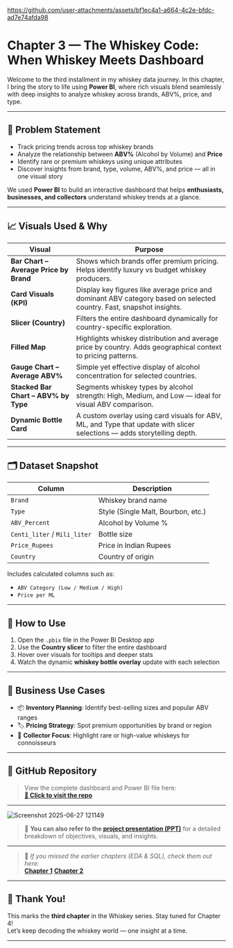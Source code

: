 


https://github.com/user-attachments/assets/bf1ec4a1-a664-4c2e-bfdc-ad7e74afda98


# Chapter 3 — The Whiskey Code: When Whiskey Meets Dashboard

Welcome to the third installment in my whiskey data journey. In this chapter, I bring the story to life using **Power BI**, where rich visuals blend seamlessly with deep insights to analyze whiskey across brands, ABV%, price, and type.


---

## 🧠 Problem Statement

- Track pricing trends across top whiskey brands  
- Analyze the relationship between **ABV%** (Alcohol by Volume) and **Price**
- Identify rare or premium whiskeys using unique attributes
- Discover insights from brand, type, volume, ABV%, and price — all in one visual story

We used **Power BI** to build an interactive dashboard that helps **enthusiasts, businesses, and collectors** understand whiskey trends at a glance.

---

## 📈 Visuals Used & Why

| Visual | Purpose |
|--------|---------|
| **Bar Chart – Average Price by Brand** | Shows which brands offer premium pricing. Helps identify luxury vs budget whiskey producers. |
| **Card Visuals (KPI)** | Display key figures like average price and dominant ABV category based on selected country. Fast, snapshot insights. |
| **Slicer (Country)** | Filters the entire dashboard dynamically for country-specific exploration. |
| **Filled Map** | Highlights whiskey distribution and average price by country. Adds geographical context to pricing patterns. |
| **Gauge Chart – Average ABV%** | Simple yet effective display of alcohol concentration for selected countries. |
| **Stacked Bar Chart – ABV% by Type** | Segments whiskey types by alcohol strength: High, Medium, and Low — ideal for visual ABV comparison. |
| **Dynamic Bottle Card** | A custom overlay using card visuals for ABV, ML, and Type that update with slicer selections — adds storytelling depth. |

---

## 🗂️ Dataset Snapshot

| Column         | Description                        |
|----------------|------------------------------------|
| `Brand`        | Whiskey brand name                 |
| `Type`         | Style (Single Malt, Bourbon, etc.) |
| `ABV_Percent`  | Alcohol by Volume %                |
| `Centi_liter` / `Mili_liter` | Bottle size         |
| `Price_Rupees` | Price in Indian Rupees             |
| `Country`      | Country of origin                  |

Includes calculated columns such as:
- `ABV Category (Low / Medium / High)`
- `Price per ML`

---

## 🧩 How to Use

1. Open the `.pbix` file in the Power BI Desktop app
2. Use the **Country slicer** to filter the entire dashboard
3. Hover over visuals for tooltips and deeper stats
4. Watch the dynamic **whiskey bottle overlay** update with each selection

---

## 🎯 Business Use Cases

- 📦 **Inventory Planning**: Identify best-selling sizes and popular ABV ranges  
- 🏷 **Pricing Strategy**: Spot premium opportunities by brand or region  
- 🥃 **Collector Focus**: Highlight rare or high-value whiskeys for connoisseurs  

---

## 🔗 GitHub Repository

> View the complete dashboard and Power BI file here:  
**[🔗 Click to visit the repo](https://github.com/shubham132004/World-Whiskey-Analysis/tree/main/Whiskey_PowerBi/DASHBOARD)**

---
![Screenshot 2025-06-27 121149](https://github.com/user-attachments/assets/e37bfb78-6608-49e7-84c6-391a8e864150)

> 📌 **You can also refer to the [project presentation (PPT)](https://github.com/shubham132004/World-Whiskey-Analysis/blob/main/Whiskey_PowerBi/The%20whiskey%20code.pdf)** for a detailed breakdown of objectives, visuals, and insights.

---
> 📌 *If you missed the earlier chapters (EDA & SQL), check them out here:*  
> **[Chapter 1](https://github.com/shubham132004/World-Whiskey-Analysis/tree/main/Whiskey_EDA)**
> **[Chapter 2](https://github.com/shubham132004/World-Whiskey-Analysis/tree/main/Whiskey_SQL)**
---

## 👋 Thank You!

This marks the **third chapter** in the Whiskey series. Stay tuned for Chapter 4!  
Let’s keep decoding the whiskey world — one insight at a time.

---
